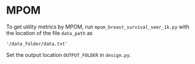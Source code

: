 # MPOM

To get utility metrics by MPOM, run `mpom_breast_survival_seer_1k.py` with the location of the file `data_path` as
```
'/data_folder/data.txt'
```
Set the output location `OUTPUT_FOLDER` in `design.py`.
